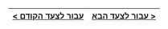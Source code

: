[{]: <helper> (navStep)

| [< עבור לצעד הקודם](step1.md) | [עבור לצעד הבא >](step3.md) |
|:--------------------------------|--------------------------------:|

[}]: #